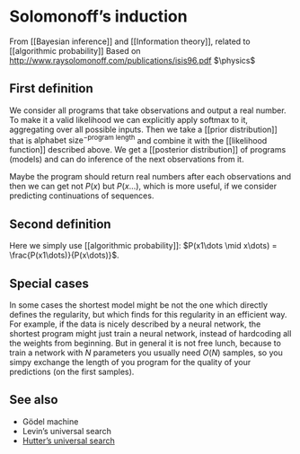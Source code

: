 # Solomonoff’s induction
From [[Bayesian inference]] and [[Information theory]], related to [[algorithmic probability]]
Based on http://www.raysolomonoff.com/publications/isis96.pdf
$\physics$
## First definition
We consider all programs that take observations and output a real number. To make it a valid likelihood we can explicitly apply softmax to it, aggregating over all possible inputs. Then we take a [[prior distribution]] that is $\text{alphabet size}^{-\text{program length}}$ and combine it with the [[likelihood function]] described above. We get a [[posterior distribution]] of programs (models) and can do inference of the next observations from it.

Maybe the program should return real numbers after each observations and then we can get not  $P(x)$ but $P(x\dots)$, which is more useful, if we consider predicting continuations of sequences.

## Second definition
Here we simply use [[algorithmic probability]]: $P(x1\dots \mid x\dots) = \frac{P(x1\dots)}{P(x\dots)}$.

## Special cases
In some cases the shortest model might be not the one which directly defines the regularity, but which finds for this regularity in an efficient way. For example, if the data is nicely described by a neural network, the shortest program might just train a neural network, instead of hardcoding all the weights from beginning. But in general it is not free lunch, because to train a network with $N$ parameters you usually need $O(N)$ samples, so you simpy exchange the length of you program for the quality of your predictions (on the first samples).



## See also
- Gödel machine
- Levin’s universal search
- [Hutter’s universal search](http://www.hutter1.net/ai/pfastprg.pdf)